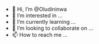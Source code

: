 - 👋 Hi, I’m @Oludininwa
- 👀 I’m interested in ...
- 🌱 I’m currently learning ...
- 💞️ I’m looking to collaborate on ...
- 📫 How to reach me ...

<!---
Oludininwa/Oludininwa is a ✨ special ✨ repository because its `README.md` (this file) appears on your GitHub profile.
You can click the Preview link to take a look at your changes.
--->
